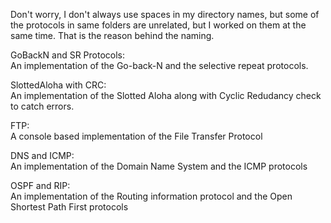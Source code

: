 
Don't worry, I don't always use spaces in my directory names, but some of the protocols in same folders are unrelated, but I worked on them at the same time. That is the reason behind the naming.

GoBackN and SR Protocols: <br>
An implementation of the Go-back-N and the selective repeat protocols.<br>

SlottedAloha with CRC:<br>
An implementation of the Slotted Aloha along with Cyclic Redudancy check to catch errors.<br>

FTP:<br>
A console based implementation of the File Transfer Protocol<br>

DNS and ICMP:<br>
An implementation of the Domain Name System and the ICMP protocols<br>

OSPF and RIP:<br>
An implementation of the Routing information protocol and the Open Shortest Path First protocols<br>
